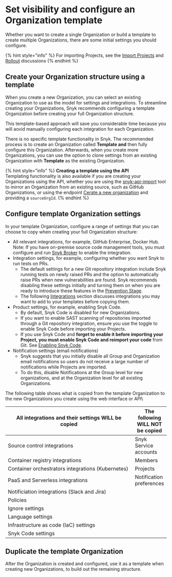 # Set visibility and configure an Organization template

Whether you want to create a single Organization or build a template to create multiple Organizations, there are some initial settings you should configure.&#x20;

{% hint style="info" %}
For importing Projects, see the [Import Projects](../../phase-3-gain-visibility/import-projects.md) and [Rollout](../../phase-5-initial-rollout-to-team/) discussions
{% endhint %}

## Create your Organization structure using a template

When you create a new Organization, you can select an existing Organization to use as the model for settings and integrations. To streamline creating your Organizations, Snyk recommends configuring a template Organization before creating your full Organization structure.

This template-based approach will save you considerable time because you will aovid manually configuring each integration for each Organization.

There is no specific template functionality in Snyk. The recommended process is to create an Organization called **Template and** then fully configure this Organization. Afterwards, when you create more Organizations, you can use the option to clone settings from an existing Organization with **Template** as the existing Organization.

{% hint style="info" %}
**Creating a template using the API**\
Templating functionality is also available if you are creating your Organizations using the API, whether you are using the [snyk-api-import](../../../../scan-with-snyk/snyk-tools/tool-snyk-api-import/) tool to mirror an Organization from an existing source, such as GitHub Organizations, or using the endpoint [Cerate a new organization](../../../../snyk-api/reference/organizations-v1.md#org) and providing a `sourceOrgId`.
{% endhint %}

## Configure template Organization settings

In your template Organization, configure a range of settings that you can choose to copy when creating your full Organization structure:

* All relevant integrations, for example, GitHub Enterprise, Docker Hub.\
  Note: If you have on-premise source code management tools, you must configure and run [Snyk Broker](../../../../enterprise-setup/snyk-broker/) to enable the integration.
* Integration settings, for example, configuring whether you want Snyk to run tests on PRs.
  * The default settings for a new Git repository integration include Snyk running tests on newly raised PRs and the option to automatically raise PRs when new vulnerabilities are found. Snyk recommends disabling these settings initially and turning them on when you are ready to introduce these features in the [Prevention Stage](../../phase-6-rolling-out-the-prevention-stage/).
  * The following [Integrations](configure-integrations.md) section discusses integrations you may want to add to your templates before copying them.
* Product settings, for example, enabling Snyk Code.
  * By default, Snyk Code is disabled for new Organizations.
  * If you want to enable SAST scanning of repositories imported through a Git repository integration, ensure you use the toggle to enable Snyk Code before importing your Projects.
  * If you use Snyk Code and **forget to enable it before importing your Project, you must enable Snyk Code and reimport your code** from Git. See [Enabling Snyk Code](enable-snyk-code.md).
* Notification settings (email notifications)
  * Snyk suggests that you initially disable all Group and Organization email notifications so users do not receive a large number of notifications while Projects are imported.
  * To do this, disable Notifications at the Group level for new organizations, and at the Organization level for all existing Organizations.

The following table shows what is copied from the template Organization to the new Organizations you create using the web interface or API\


<table><thead><tr><th width="466">All integrations and their settings WILL be copied</th><th>The following WILL NOT be copied</th></tr></thead><tbody><tr><td>Source control integrations</td><td>Snyk Service accounts</td></tr><tr><td>Container registry integrations</td><td>Members</td></tr><tr><td>Container orchestrators integrations (Kubernetes)</td><td>Projects</td></tr><tr><td>PaaS and Serverless integrations</td><td>Notification preferences</td></tr><tr><td>Notificiation integrations (Slack and Jira)</td><td></td></tr><tr><td>Policies</td><td></td></tr><tr><td>Ignore settings</td><td></td></tr><tr><td>Language settings</td><td></td></tr><tr><td>Infrastructure as code (IaC) settings</td><td></td></tr><tr><td>Snyk Code settings</td><td></td></tr></tbody></table>

## Duplicate the template Organization

After the Organization is created and configured, use it as a template when creating new Organizations, to build out the remaining structure.
